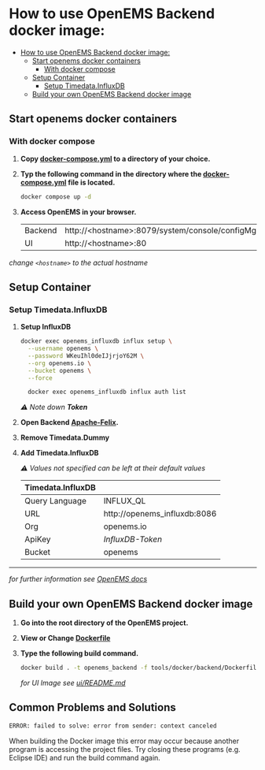 # How to use OpenEMS Backend docker image:

- [How to use OpenEMS Backend docker image:](#how-to-use-openems-backend-docker-image)
  - [Start openems docker containers](#start-openems-docker-containers)
    - [With docker compose](#with-docker-compose)
  - [Setup Container](#setup-container)
    - [Setup Timedata.InfluxDB](#setup-timedatainfluxdb)
  - [Build your own OpenEMS Backend docker image](#build-your-own-openems-backend-docker-image)

## Start openems docker containers

### With docker compose

1. **Copy [docker-compose.yml](./docker-compose.yml) to a directory of your choice.**

2. **Typ the following command in the directory where the [docker-compose.yml](./docker-compose.yml) file is located.**

    ```bash
    docker compose up -d
    ```

3. **Access OpenEMS in your browser.**

    |         |                                                   |
    | ------- | ------------------------------------------------- |
    | Backend | http://\<hostname\>:8079/system/console/configMgr |
    | UI      | http://\<hostname\>:80                            |

*change `<hostname>` to the actual hostname*

## Setup Container

### Setup Timedata.InfluxDB

1. **Setup InfluxDB**

    ```bash
    docker exec openems_influxdb influx setup \
      --username openems \
      --password WKeuIhl0deIJjrjoY62M \
      --org openems.io \
      --bucket openems \
      --force
    ```

    ```bash
      docker exec openems_influxdb influx auth list
    ```

    *⚠️ Note down **Token***

2. **Open Backend [Apache-Felix](http://localhost:8079/system/console/configMgr).**

3. **Remove Timedata.Dummy**

4. **Add Timedata.InfluxDB**

    *⚠️ Values not specified can be left at their default values*

    | Timedata.InfluxDB |                              |
    | ----------------- | ---------------------------- |
    | Query Language    | INFLUX_QL                    |
    | URL               | http://openems_influxdb:8086 |
    | Org               | openems.io                   |
    | ApiKey            | *InfluxDB-Token*             |
    | Bucket            | openems                      |

----
*for further information see [OpenEMS docs](https://openems.github.io/openems.io/openems/latest/introduction.html)*

## Build your own OpenEMS Backend docker image

1. **Go into the root directory of the OpenEMS project.**

2. **View or Change [Dockerfile](./Dockerfile)**

3. **Type the following build command.**

    ```bash
    docker build . -t openems_backend -f tools/docker/backend/Dockerfile
    ```

    *for UI Image see [ui/README.md](../ui/README.md)*

## Common Problems and Solutions

```bash
ERROR: failed to solve: error from sender: context canceled
```

When building the Docker image this error may occur because another program is accessing the project files. Try closing these programs (e.g. Eclipse IDE) and run the build command again.
